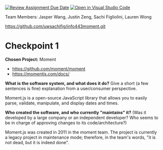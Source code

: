 [![Review Assignment Due Date](https://classroom.github.com/assets/deadline-readme-button-24ddc0f5d75046c5622901739e7c5dd533143b0c8e959d652212380cedb1ea36.svg)](https://classroom.github.com/a/ZL2e6lYH)
[![Open in Visual Studio Code](https://classroom.github.com/assets/open-in-vscode-718a45dd9cf7e7f842a935f5ebbe5719a5e09af4491e668f4dbf3b35d5cca122.svg)](https://classroom.github.com/online_ide?assignment_repo_id=11093023&assignment_repo_type=AssignmentRepo)

Team Members: Jasper Wang, Justin Zeng, Sachi Figliolini, Lauren Wong

https://github.com/uwsachifig/info443moment.git

# Checkpoint 1

**Chosen Project:** Moment
- https://github.com/moment/moment
- https://momentjs.com/docs/

**What is the software system, and what does it do?** Give a short (a few sentences is fine) explanation from a user/consumer perspective.

Moment.js is a open-source JavaScript library that allows you to easily parse, validate, manipulate, and display dates and times.

**Who created the software, and who currently "maintains" it?** (Was it developed by a large company or an independent developer? Who seems to be in charge of approving changes to its code/architecture?)

Moment.js was created in 2011 in the moment team. The project is currently a legacy project in maintenance mode; therefore, in the team's words, "it is not dead, but it is indeed done". 
